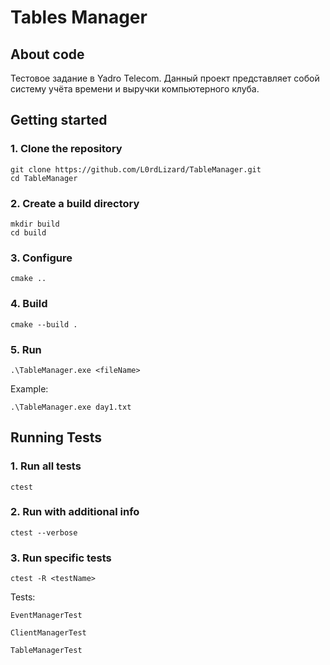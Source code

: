 # Tables Manager

## About code

Тестовое задание в Yadro Telecom.
Данный проект представляет собой систему учёта времени и выручки компьютерного клуба.

## Getting started
### 1. Clone the repository
```
git clone https://github.com/L0rdLizard/TableManager.git
cd TableManager
```

### 2. Create a build directory
```
mkdir build
cd build
```

### 3. Configure
```
cmake ..
```

### 4. Build 
```
cmake --build .
```

### 5. Run
```
.\TableManager.exe <fileName>
```

Example:
```
.\TableManager.exe day1.txt
```


## Running Tests

### 1. Run all tests
```
ctest
```

### 2. Run with additional info
```
ctest --verbose
```

### 3. Run specific tests
```
ctest -R <testName>
```

Tests:
```
EventManagerTest
```

```
ClientManagerTest
```

```
TableManagerTest
```
